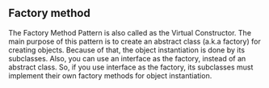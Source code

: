 ## Factory method

The Factory Method Pattern is also called as the Virtual Constructor. The main purpose of this pattern is to create an abstract class (a.k.a factory) for creating objects. Because of that, the object instantiation is done by its subclasses. Also, you can use an interface as the factory, instead of an abstract class. So, if you use interface as the factory, its subclasses must implement their own factory methods for object instantiation.
